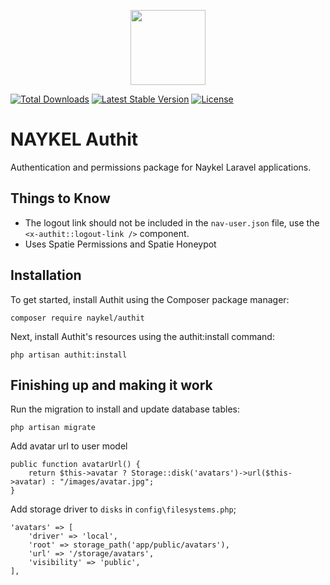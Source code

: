 <p align="center"><a href="https://naykel.com.au" target="_blank"><img src="https://avatars0.githubusercontent.com/u/32632005?s=460&u=d1df6f6e0bf29668f8a4845271e9be8c9b96ed83&v=4" width="120"></a></p>

<a href="https://packagist.org/packages/naykel/authit"><img src="https://img.shields.io/packagist/dt/naykel/authit" alt="Total Downloads"></a>
<a href="https://packagist.org/packages/naykel/authit"><img src="https://img.shields.io/packagist/v/naykel/authit" alt="Latest Stable Version"></a>
<a href="https://packagist.org/packages/naykel/authit"><img src="https://img.shields.io/packagist/l/naykel/authit" alt="License"></a>


# NAYKEL Authit

Authentication and permissions package for Naykel Laravel applications.

## Things to Know

- The logout link should not be included in the `nav-user.json` file, use the `<x-authit::logout-link />` component.
- Uses Spatie Permissions and Spatie Honeypot

## Installation

To get started, install Authit using the Composer package manager:

    composer require naykel/authit

Next, install Authit's resources using the authit:install command:

    php artisan authit:install


## Finishing up and making it work

Run the migration to install and update database tables:

    php artisan migrate

Add avatar url to user model

    public function avatarUrl() {
        return $this->avatar ? Storage::disk('avatars')->url($this->avatar) : "/images/avatar.jpg";
    }

Add storage driver to `disks` in `config\filesystems.php`;

    'avatars' => [
        'driver' => 'local',
        'root' => storage_path('app/public/avatars'),
        'url' => '/storage/avatars',
        'visibility' => 'public',
    ],


